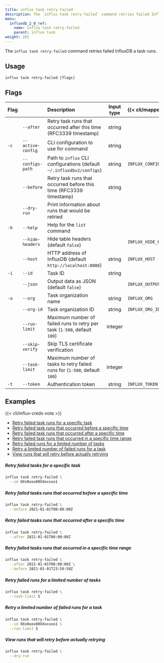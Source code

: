 ```yaml
---
title: influx task retry-failed
description: The `influx task retry-failed` command retries failed InfluxDB a task runs.
menu:
  influxdb_2_0_ref:
    name: influx task retry-failed
    parent: influx task
weight: 201
---
```


The `influx task retry-failed` command retries failed InfluxDB a task runs.

## Usage
```
influx task retry-failed [flags]
```

## Flags
| Flag |                   | Description                                                               | Input type  | {{< cli/mapped >}}    |
|:---- |:---               |:-----------                                                               |:----------: |:------------------    |
|      | `--after`         | Retry task runs that occurred after this time (RFC3339 timestamp)         | string      |                       |
| `-c` | `--active-config` | CLI configuration to use for command                                      | string      |                       |
|      | `--configs-path`  | Path to `influx` CLI configurations (default `~/.influxdbv2/configs`)     | string      |`INFLUX_CONFIGS_PATH`  |
|      | `--before`        | Retry task runs that occurred before this time (RFC3339 timestamp)        | string      |                       |
|      | `--dry-run`       | Print information about runs that would be retried                        |             |                       |
| `-h` | `--help`          | Help for the `list` command                                               |             |                       |
|      | `--hide-headers`  | Hide table headers (default `false`)                                      |             | `INFLUX_HIDE_HEADERS` |
|      | `--host`          | HTTP address of InfluxDB (default `http://localhost:8086`)                | string      | `INFLUX_HOST`         |
| `-i` | `--id`            | Task ID                                                                   | string      |                       |
|      | `--json`          | Output data as JSON (default `false`)                                     |             | `INFLUX_OUTPUT_JSON`  |
| `-o` | `--org`           | Task organization name                                                    | string      | `INFLUX_ORG`          |
|      | `--org-id`        | Task organization ID                                                      | string      | `INFLUX_ORG_ID`       |
|      | `--run-limit`     | Maximum number of failed runs to retry per task (`1-500`, default `100`)  | integer     |                       |
|      | `--skip-verify`   | Skip TLS certificate verification                                         |             |                       |
|      | `--task-limit`    | Maximum number of tasks to retry failed runs for (`1-500`, default `100`) | integer     |                       |
| `-t` | `--token`         | Authentication token                                                      | string      | `INFLUX_TOKEN`        |

## Examples

{{< cli/influx-creds-note >}}

- [Retry failed task runs for a specific task](#retry-failed-task-runs-for-a-specific-task)
- [Retry failed task runs that occurred before a specific time](#retry-failed-task-runs-that-occurred-before-a-specific-time)
- [Retry failed task runs that occurred after a specific time](#retry-failed-task-runs-that-occurred-after-a-specific-time)
- [Retry failed task runs that occurred in a specific time range](#retry-failed-task-runs-that-occurred-in-a-specific-time-range)
- [Retry failed runs for a limited number of tasks](#retry-failed-runs-for-a-limited-number-of-tasks)
- [Retry a limited number of failed runs for a task](#retry-a-limited-number-of-failed-runs-for-a-task)
- [View runs that will retry before actually retrying](#view-runs-that-will-retry-before-actually-retrying)

##### Retry failed tasks for a specific task
```sh
influx task retry-failed \
  --id 0Xx0oox00XXoxxoo1
```

##### Retry failed tasks runs that occurred before a specific time
```sh
influx task retry-failed \
  --before 2021-01-01T00:00:00Z
```

##### Retry failed tasks runs that occurred after a specific time
```sh
influx task retry-failed \
  --after 2021-01-01T00:00:00Z
```

##### Retry failed tasks runs that occurred in a specific time range
```sh
influx task retry-failed \
  --after 2021-01-01T00:00:00Z \
  --before 2021-01-01T23:59:59Z
```

##### Retry failed runs for a limited number of tasks
```sh
influx task retry-failed \
  --task-limit 5
```

##### Retry a limited number of failed runs for a task
```sh
influx task retry-failed \
  --id 0Xx0oox00XXoxxoo1 \
  --run-limit 5
```

##### View runs that will retry before actually retrying
```sh
influx task retry-failed \
  --dry-run
```
